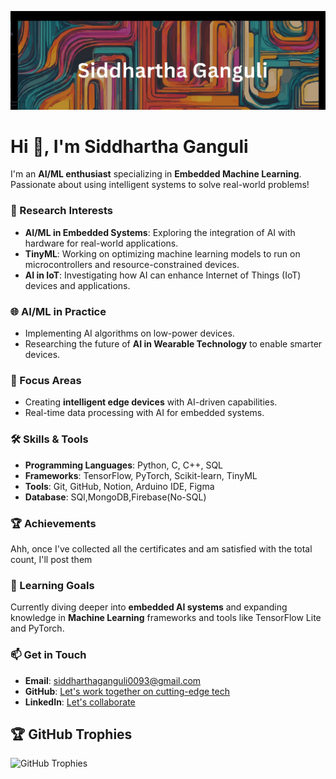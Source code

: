 ![LinkedIn Background Banner](https://github.com/SiddharthGanguli/SiddharthGanguli/blob/main/2lhWyl2aWcUV0S3u8erNVOByraF%2B(6).svg.png)
<h1>Hi 👋, I'm Siddhartha Ganguli</h1>
<p>I'm an <strong>AI/ML enthusiast</strong> specializing in <strong>Embedded Machine Learning</strong>. Passionate about using intelligent systems to solve real-world problems!</p>

<h3>🧠 Research Interests</h3>
<ul>
  <li><strong>AI/ML in Embedded Systems</strong>: Exploring the integration of AI with hardware for real-world applications.</li>
  <li><strong>TinyML</strong>: Working on optimizing machine learning models to run on microcontrollers and resource-constrained devices.</li>
  <li><strong>AI in IoT</strong>: Investigating how AI can enhance Internet of Things (IoT) devices and applications.</li>
</ul>

<h3>🌐 AI/ML in Practice</h3>
<ul>
  <li>Implementing AI algorithms on low-power devices.</li>
  <li>Researching the future of <strong>AI in Wearable Technology</strong> to enable smarter devices.</li>
</ul>

<h3>🔬 Focus Areas</h3>
<ul>
  <li>Creating <strong>intelligent edge devices</strong> with AI-driven capabilities.</li>
  <li>Real-time data processing with AI for embedded systems.</li>
</ul>

<h3>🛠️ Skills & Tools</h3>
<ul>
  <li><strong>Programming Languages</strong>: Python, C, C++, SQL</li>
  <li><strong>Frameworks</strong>: TensorFlow, PyTorch, Scikit-learn, TinyML</li>
<li><strong>Tools</strong>: Git, GitHub, Notion, Arduino IDE, Figma</li>
<li><strong>Database</strong>: SQl,MongoDB,Firebase(No-SQL)</li>
</ul>

<h3>🏆 Achievements</h3>
<p>Ahh, once I've collected all the certificates and am satisfied with the total count, I'll post them</p>

<h3>🌱 Learning Goals</h3>
<p>Currently diving deeper into <strong>embedded AI systems</strong> and expanding knowledge in <strong>Machine Learning</strong> frameworks and tools like TensorFlow Lite and PyTorch.</p>

<h3>📫 Get in Touch</h3>
<ul>
  <li><strong>Email</strong>: <a href="siddharthaganguli0093@gmail.com">siddharthaganguli0093@gmail.com</a></li>
  <li><strong>GitHub</strong>: <a href="https://github.com/SiddharthGanguli">Let's work together on cutting-edge tech</a></li>
  <li><strong>LinkedIn</strong>: <a href="https://www.linkedin.com/in/siddhartha-ganguli-bbb63a294/">Let's collaborate</a></li>
</ul>

<h2>🏆 GitHub Trophies</h2>
<img src="https://github-profile-trophy.vercel.app/?username=your-github-username&theme=transparent&no-frame=false&no-bg=true&margin-w=4" alt="GitHub Trophies">

